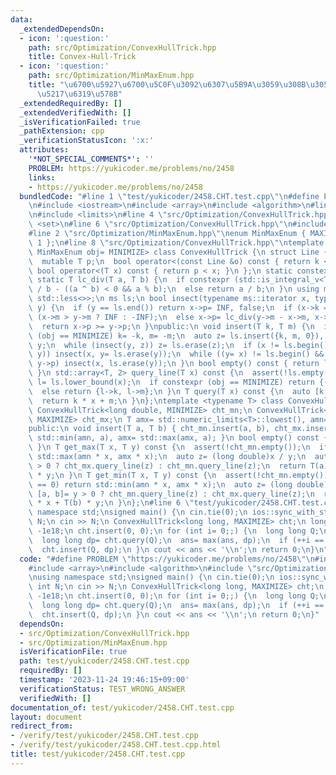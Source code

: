 ```yaml
---
data:
  _extendedDependsOn:
  - icon: ':question:'
    path: src/Optimization/ConvexHullTrick.hpp
    title: Convex-Hull-Trick
  - icon: ':question:'
    path: src/Optimization/MinMaxEnum.hpp
    title: "\u6700\u5927\u6700\u5C0F\u3092\u6307\u5B9A\u3059\u308B\u305F\u3081\u306E\
      \u5217\u6319\u578B"
  _extendedRequiredBy: []
  _extendedVerifiedWith: []
  _isVerificationFailed: true
  _pathExtension: cpp
  _verificationStatusIcon: ':x:'
  attributes:
    '*NOT_SPECIAL_COMMENTS*': ''
    PROBLEM: https://yukicoder.me/problems/no/2458
    links:
    - https://yukicoder.me/problems/no/2458
  bundledCode: "#line 1 \"test/yukicoder/2458.CHT.test.cpp\"\n#define PROBLEM \"https://yukicoder.me/problems/no/2458\"\
    \n#include <iostream>\n#include <array>\n#include <algorithm>\n#line 2 \"src/Optimization/ConvexHullTrick.hpp\"\
    \n#include <limits>\n#line 4 \"src/Optimization/ConvexHullTrick.hpp\"\n#include\
    \ <set>\n#line 6 \"src/Optimization/ConvexHullTrick.hpp\"\n#include <cassert>\n\
    #line 2 \"src/Optimization/MinMaxEnum.hpp\"\nenum MinMaxEnum { MAXIMIZE= -1, MINIMIZE=\
    \ 1 };\n#line 8 \"src/Optimization/ConvexHullTrick.hpp\"\ntemplate <typename T,\
    \ MinMaxEnum obj= MINIMIZE> class ConvexHullTrick {\n struct Line {\n  T k, m;\n\
    \  mutable T p;\n  bool operator<(const Line &o) const { return k < o.k; }\n \
    \ bool operator<(T x) const { return p < x; }\n };\n static constexpr T INF= std::numeric_limits<T>::max();\n\
    \ static T lc_div(T a, T b) {\n  if constexpr (std::is_integral_v<T>) return a\
    \ / b - ((a ^ b) < 0 && a % b);\n  else return a / b;\n }\n using ms= std::multiset<Line,\
    \ std::less<>>;\n ms ls;\n bool insect(typename ms::iterator x, typename ms::iterator\
    \ y) {\n  if (y == ls.end()) return x->p= INF, false;\n  if (x->k == y->k) x->p=\
    \ (x->m > y->m ? INF : -INF);\n  else x->p= lc_div(y->m - x->m, x->k - y->k);\n\
    \  return x->p >= y->p;\n }\npublic:\n void insert(T k, T m) {\n  if constexpr\
    \ (obj == MINIMIZE) k= -k, m= -m;\n  auto z= ls.insert({k, m, 0}), y= z++, x=\
    \ y;\n  while (insect(y, z)) z= ls.erase(z);\n  if (x != ls.begin() && insect(--x,\
    \ y)) insect(x, y= ls.erase(y));\n  while ((y= x) != ls.begin() && (--x)->p >=\
    \ y->p) insect(x, ls.erase(y));\n }\n bool empty() const { return ls.empty();\
    \ }\n std::array<T, 2> query_line(T x) const {\n  assert(!ls.empty());\n  auto\
    \ l= ls.lower_bound(x);\n  if constexpr (obj == MINIMIZE) return {-l->k, -l->m};\n\
    \  else return {l->k, l->m};\n }\n T query(T x) const {\n  auto [k, m]= query_line(x);\n\
    \  return k * x + m;\n }\n};\ntemplate <typename T> class ConvexHullTrick_XY {\n\
    \ ConvexHullTrick<long double, MINIMIZE> cht_mn;\n ConvexHullTrick<long double,\
    \ MAXIMIZE> cht_mx;\n T amx= std::numeric_limits<T>::lowest(), amn= std::numeric_limits<T>::max();\n\
    public:\n void insert(T a, T b) { cht_mn.insert(a, b), cht_mx.insert(a, b), amn=\
    \ std::min(amn, a), amx= std::max(amx, a); }\n bool empty() const { return cht_mn.empty();\
    \ }\n T get_max(T x, T y) const {\n  assert(!cht_mn.empty());\n  if (y == 0) return\
    \ std::max(amn * x, amx * x);\n  auto z= (long double)x / y;\n  auto [a, b]= y\
    \ > 0 ? cht_mx.query_line(z) : cht_mn.query_line(z);\n  return T(a) * x + T(b)\
    \ * y;\n }\n T get_min(T x, T y) const {\n  assert(!cht_mn.empty());\n  if (y\
    \ == 0) return std::min(amn * x, amx * x);\n  auto z= (long double)x / y;\n  auto\
    \ [a, b]= y > 0 ? cht_mn.query_line(z) : cht_mx.query_line(z);\n  return T(a)\
    \ * x + T(b) * y;\n }\n};\n#line 6 \"test/yukicoder/2458.CHT.test.cpp\"\nusing\
    \ namespace std;\nsigned main() {\n cin.tie(0);\n ios::sync_with_stdio(0);\n int\
    \ N;\n cin >> N;\n ConvexHullTrick<long long, MAXIMIZE> cht;\n long long ans=\
    \ -1e18;\n cht.insert(0, 0);\n for (int i= 0;;) {\n  long long Q;\n  cin >> Q;\n\
    \  long long dp= cht.query(Q);\n  ans= max(ans, dp);\n  if (++i == N) break;\n\
    \  cht.insert(Q, dp);\n }\n cout << ans << '\\n';\n return 0;\n}\n"
  code: "#define PROBLEM \"https://yukicoder.me/problems/no/2458\"\n#include <iostream>\n\
    #include <array>\n#include <algorithm>\n#include \"src/Optimization/ConvexHullTrick.hpp\"\
    \nusing namespace std;\nsigned main() {\n cin.tie(0);\n ios::sync_with_stdio(0);\n\
    \ int N;\n cin >> N;\n ConvexHullTrick<long long, MAXIMIZE> cht;\n long long ans=\
    \ -1e18;\n cht.insert(0, 0);\n for (int i= 0;;) {\n  long long Q;\n  cin >> Q;\n\
    \  long long dp= cht.query(Q);\n  ans= max(ans, dp);\n  if (++i == N) break;\n\
    \  cht.insert(Q, dp);\n }\n cout << ans << '\\n';\n return 0;\n}"
  dependsOn:
  - src/Optimization/ConvexHullTrick.hpp
  - src/Optimization/MinMaxEnum.hpp
  isVerificationFile: true
  path: test/yukicoder/2458.CHT.test.cpp
  requiredBy: []
  timestamp: '2023-11-24 19:46:15+09:00'
  verificationStatus: TEST_WRONG_ANSWER
  verifiedWith: []
documentation_of: test/yukicoder/2458.CHT.test.cpp
layout: document
redirect_from:
- /verify/test/yukicoder/2458.CHT.test.cpp
- /verify/test/yukicoder/2458.CHT.test.cpp.html
title: test/yukicoder/2458.CHT.test.cpp
---
```

